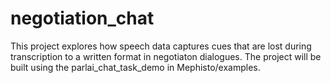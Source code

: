 # negotiation_chat

This project explores how speech data captures cues that are lost during transcription to a written format in negotiaton dialogues.
The project will be built using the parlai_chat_task_demo in Mephisto/examples.
